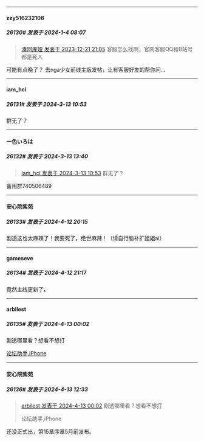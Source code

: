 
*****

####  zzy516232108  
##### 26130#       发表于 2024-1-4 08:07

<blockquote><a href="httphttps://bbs.saraba1st.com/2b/forum.php?mod=redirect&amp;goto=findpost&amp;pid=63401769&amp;ptid=1471785" target="_blank">湊阿库娅 发表于 2023-12-21 21:05</a>
客服怎么找啊，官网客服QQ和B站号都是死人</blockquote>
可能有点晚了？
去nga少女前线主版发帖，让有客服好友的帮你问...

*****

####  iam_hcl  
##### 26131#       发表于 2024-3-13 10:53

群无了？


*****

####  一色いろは  
##### 26132#       发表于 2024-3-13 13:40

<blockquote><a href="httphttps://bbs.saraba1st.com/2b/forum.php?mod=redirect&amp;goto=findpost&amp;pid=64238602&amp;ptid=1471785" target="_blank">iam_hcl 发表于 2024-3-13 10:53</a>
 群无了？</blockquote>
备用群740506489

*****

####  安心院紫苑  
##### 26133#       发表于 2024-4-12 20:15

剧透这也太麻辣了！我要死了，绝世麻辣！（请自行脑补扩姐姐ai）


*****

####  gameseve  
##### 26134#       发表于 2024-4-12 21:17

竟然主线更新了。


*****

####  arbilest  
##### 26135#       发表于 2024-4-13 00:02

剧透哪里看？想看不想打

[论坛助手,iPhone](https://bbs.saraba1st.com/2b/forum.php?mod=viewthread&amp;tid=2029836)


*****

####  安心院紫苑  
##### 26136#       发表于 2024-4-13 12:33

<blockquote><a href="httphttps://bbs.saraba1st.com/2b/forum.php?mod=redirect&amp;goto=findpost&amp;pid=64577489&amp;ptid=1471785" target="_blank">arbilest 发表于 2024-4-13 00:02</a>
剧透哪里看？想看不想打

论坛助手,iPhone</blockquote>
还没正式出，第15章序章5月前发布。

